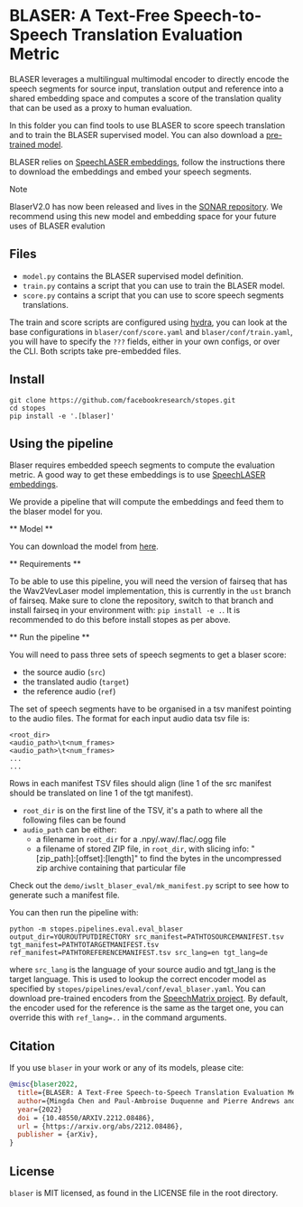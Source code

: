 # BLASER: A Text-Free Speech-to-Speech Translation Evaluation Metric

BLASER leverages a multilingual multimodal encoder to directly encode the speech segments for source input, translation output and reference into a shared embedding space and computes a score of the translation quality that can be used as a proxy to human evaluation.

In this folder you can find tools to use BLASER to score speech translation and to train the BLASER supervised model. You can also download a [pre-trained model](http://dl.fbaipublicfiles.com/blaser/blaser.tar.gz).

BLASER relies on [SpeechLASER embeddings](https://github.com/facebookresearch/fairseq/blob/ust/examples/speech_matrix/speech_laser_encoders.md), follow the instructions there to download the embeddings and embed your speech segments.

> [!NOTE]
> BlaserV2.0 has now been released and lives in the [SONAR repository](https://github.com/facebookresearch/SONAR#predicting-sentence-similarity-with-blaser-20-models). We recommend using this new model and embedding space for your future uses of BLASER evalution

## Files

- `model.py` contains the BLASER supervised model definition.
- `train.py` contains a script that you can use to train the BLASER model.
- `score.py` contains a script that you can use to score speech segments translations.

The train and score scripts are configured using [hydra](https://hydra.cc/), you can look at the base configurations in `blaser/conf/score.yaml` and `blaser/conf/train.yaml`, you will have to specify the `???` fields, either in your own configs, or over the CLI. Both scripts take pre-embedded files.

## Install

```
git clone https://github.com/facebookresearch/stopes.git
cd stopes
pip install -e '.[blaser]'
```

## Using the pipeline

Blaser requires embedded speech segments to compute the evaluation metric. A good way to get these embeddings is to use [SpeechLASER embeddings](https://github.com/facebookresearch/fairseq/blob/ust/examples/speech_matrix/speech_laser_encoders.md).

We provide a pipeline that will compute the embeddings and feed them to the blaser model for you.

** Model **

You can download the model from [here](https://dl.fbaipublicfiles.com/blaser/blaser.tar.gz).

** Requirements **

To be able to use this pipeline, you will need the version of fairseq that has the Wav2VevLaser model implementation, this is currently in the `ust` branch of fairseq. Make sure to clone the repository, switch to that branch and install fairseq in your environment with: `pip install -e .`. It is recommended to do this before install stopes as per above.

** Run the pipeline **

You will need to pass three sets of speech segments to get a blaser score:

- the source audio (`src`)
- the translated audio (`target`)
- the reference audio (`ref`)

The set of speech segments have to be organised in a tsv manifest pointing to the audio files. The format for each input audio data tsv file is:
```
<root_dir>
<audio_path>\t<num_frames>
<audio_path>\t<num_frames>
...
...
```

Rows in each manifest TSV files should align (line 1 of the src manifest should be translated on line 1 of the tgt manifest).

- `root_dir` is on the first line of the TSV, it's a path to where all the following files can be found
- `audio_path` can be either:
  - a filename in `root_dir` for a .npy/.wav/.flac/.ogg file
  - a filename of stored ZIP file, in `root_dir`, with slicing info: "[zip_path]:[offset]:[length]" to find the bytes in the uncompressed zip archive containing that particular file

Check out the `demo/iwslt_blaser_eval/mk_manifest.py` script to see how to generate such a manifest file.

You can then run the pipeline with:

```
python -m stopes.pipelines.eval.eval_blaser output_dir=YOUROUTPUTDIRECTORY src_manifest=PATHTOSOURCEMANIFEST.tsv tgt_manifest=PATHTOTARGETMANIFEST.tsv ref_manifest=PATHTOREFERENCEMANIFEST.tsv src_lang=en tgt_lang=de
```

where `src_lang` is the language of your source audio and tgt_lang is the target language. This is used to lookup the correct encoder model as specified by `stopes/pipelines/eval/conf/eval_blaser.yaml`. You can download pre-trained encoders from the [SpeechMatrix project](https://github.com/facebookresearch/fairseq/blob/ust/examples/speech_matrix/speech_laser_encoders.md). By default, the encoder used for the reference is the same as the target one, you can override this with `ref_lang=..` in the command arguments.


## Citation
If you use `blaser` in your work or any of its models, please cite:

```bibtex
@misc{blaser2022,
  title={BLASER: A Text-Free Speech-to-Speech Translation Evaluation Metric},
  author={Mingda Chen and Paul-Ambroise Duquenne and Pierre Andrews and Justine Kao and Alexandre Mourachko and Holger Schwenk and Marta R. Costa-jussà},
  year={2022}
  doi = {10.48550/ARXIV.2212.08486},
  url = {https://arxiv.org/abs/2212.08486},
  publisher = {arXiv},
}
```

## License
`blaser` is MIT licensed, as found in the LICENSE file in the root directory.
